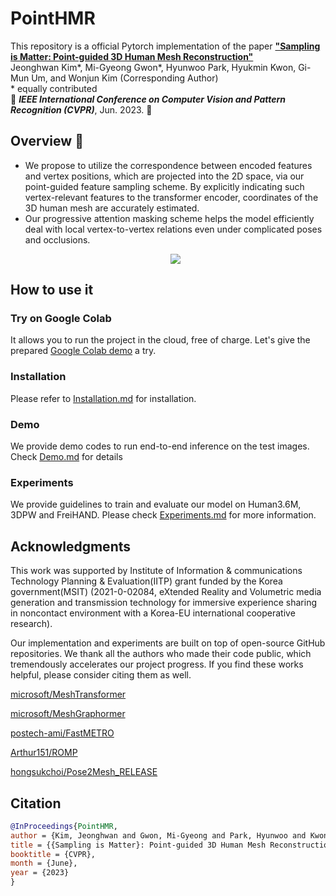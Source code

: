 # PointHMR

This repository is a official Pytorch implementation of the paper [**"Sampling is Matter: Point-guided 3D Human Mesh Reconstruction"**](https://) <br>
Jeonghwan Kim*, Mi-Gyeong Gwon*, Hyunwoo Park, Hyukmin Kwon, Gi-Mun Um, and Wonjun Kim (Corresponding Author) <br>
\* equally contributed <br>
:maple_leaf: ***IEEE International Conference on Computer Vision and Pattern Recognition (CVPR)***, Jun. 2023. :maple_leaf:

## Overview :eyes:
- We propose to utilize the correspondence between encoded features and vertex positions, which are projected into the 2D space, via our point-guided feature sampling scheme. By explicitly indicating such vertex-relevant features to the transformer encoder, coordinates of the 3D human mesh are accurately estimated.
- Our progressive attention masking scheme helps the model efficiently deal with local vertex-to-vertex relations even under complicated poses and occlusions.
    <p align="center"><img src='https://github.com/DCVL-3D/PointHMR_release/blob/main/documents/fig1.png'></p>


## How to use it

### Try on Google Colab
It allows you to run the project in the cloud, free of charge. 
Let's give the prepared [Google Colab demo](https://colab.research.google.com/) a try.

### Installation

Please refer to [Installation.md](documents/installation.md) for installation.

### Demo

We provide demo codes to run end-to-end inference on the test images.
Check [Demo.md](docs/Demo.md) for details

### Experiments
We provide guidelines to train and evaluate our model on Human3.6M, 3DPW and FreiHAND.
Please check [Experiments.md](documents/Experiments.md) for more information.

## Acknowledgments
This work was supported by Institute of Information \& communications Technology Planning \& Evaluation(IITP) grant funded by the Korea government(MSIT) (2021-0-02084, eXtended Reality and Volumetric media generation and transmission technology for immersive experience sharing in noncontact environment with a Korea-EU international cooperative research).

Our implementation and experiments are built on top of open-source GitHub repositories. We thank all the authors who made their code public, which tremendously accelerates our project progress. If you find these works helpful, please consider citing them as well.

[microsoft/MeshTransformer](https://github.com/microsoft/MeshTransformer) 

[microsoft/MeshGraphormer](https://github.com/microsoft/MeshGraphormer) 

[postech-ami/FastMETRO](https://github.com/postech-ami/FastMETRO) 

[Arthur151/ROMP](https://github.com/Arthur151/ROMP) 

[hongsukchoi/Pose2Mesh_RELEASE](https://github.com/hongsukchoi/Pose2Mesh_RELEASE)


## Citation
```bibtex
@InProceedings{PointHMR,
author = {Kim, Jeonghwan and Gwon, Mi-Gyeong and Park, Hyunwoo and Kwon, Hyukmin and Um, Gi-Mun and Kim , Wonjun},
title = {{Sampling is Matter}: Point-guided 3D Human Mesh Reconstruction},
booktitle = {CVPR},
month = {June},
year = {2023}
}
```
<!--
## License
 -->
